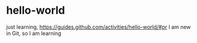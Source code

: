 # hello-world
just learning, https://guides.github.com/activities/hello-world/#pr
I am new in Git, so I am learning
